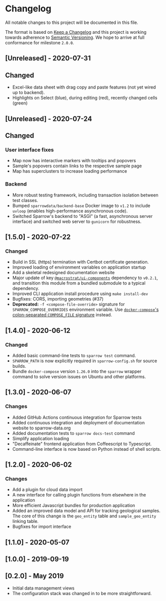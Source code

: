 # Changelog

All notable changes to this project will be documented in this file.

The format is based on
[Keep a Changelog](http://keepachangelog.com/en/1.0.0/)
and this project is working towards adherence to
[Semantic Versioning](http://semver.org/spec/v2.0.0.html).
We hope to arrive at full conformance for milestone `2.0.0`.

## [Unreleased] - 2020-07-31

## Changed

- Excel-like data sheet with drag copy and paste features (not yet wired up to backend).
- Highlights on Select (blue), during editing (red), recently changed cells (green)

## [Unreleased] - 2020-07-24

## Changed

### User interface fixes

- Map now has interactive markers with tooltips and popovers
- Sample's popovers contain links to the respective sample page
- Map has superclusters to increase loading performance

### Backend

- More robust testing framework, including transaction isolation between
  test classes.
- Bumped `sparrowdata/backend-base` Docker image to `v1.2` to include `uvloop`
  (enables high-performance asynchronous code).
- Switched Sparrow's backend to "ASGI" (a fast, asynchronous server interface)
  and switched web server to `gunicorn` for robustness.

## [1.5.0] - 2020-07-22

### Changed

- Build in SSL (https) termination with Certbot certificate generation.
- Improved loading of environment variables on application startup
- Add a skeletal redesigned documentation website
- Major update of key [`@macrostrat/ui-components`][1]
  dependency to `v0.2.1`, and transition this module from a bundled submodule
  to a typical dependency.
- Improved CLI application install procedure using `make install-dev`
- Bugfixes: CORS, importing geometries (#37)
- **Deprecated:** `-f <compose-file-override>` signature for `SPARROW_COMPOSE_OVERRIDES`
  environment variable. Use [`docker-compose`'s colon-separated `COMPOSE_FILE` signature][2] instead.

[1]: https://github.com/UW-Macrostrat/ui-components
[2]: https://docs.docker.com/compose/reference/envvars/#compose_file

## [1.4.0] - 2020-06-12

### Changed

- Added basic command-line tests to `sparrow test` command.
- `SPARROW_PATH` is now explicitly required in `sparrow-config.sh` for source builds.
- Bundle `docker-compose` version `1.26.0` into the `sparrow` wrapper command
  to solve version issues on Ubuntu and other platforms.

## [1.3.0] - 2020-06-07

### Changes

- Added GitHub Actions continuous integration for Sparrow tests
- Added continuous integration and deployment of documentation website to sparrow-data.org
- Added documentation tests to `sparrow docs-test` command
- Simplify application loading
- "Decaffeinate" frontend application from Coffeescript to Typescript.
- Command-line interface is now based on Python instead of shell scripts.

## [1.2.0] - 2020-06-02

### Changes

- Add a plugin for cloud data import
- A new interface for calling plugin functions from elsewhere in the application
- More efficient Javascript bundles for production application
- Added an improved data model and API for tracking geological samples. The core
  of this change is the `geo_entity` table and `sample_geo_entity` linking table.
- Bugfixes for import interface

## [1.1.0] - 2020-05-07

## [1.0.0] - 2019-09-19

## [0.2.0] - May 2019

- Initial data management views
- The configuration stack was changed in to be more straightforward.
